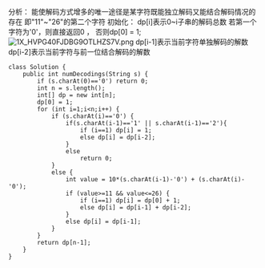 分析：
    能使解码方式增多的唯一途径是某字符既能独立解码又能结合解码情况的存在
    即"11"~"26"的第二个字符
初始化：
    dp[i]表示0~i子串的解码总数
    若第一个字符为'0'，则直接返回0 ， 否则dp[0] = 1;
![1X_HVPG40FJDBG9OTLHZS7V.png](https://pic.leetcode-cn.com/1616725084-rlVpaS-1X_HVPG40FJDBG9OTLHZS7V.png)
    dp[i-1]表示当前字符单独解码的解数
    dp[i-2]表示当前字符与前一位结合解码的解数
```
class Solution {
    public int numDecodings(String s) {
        if (s.charAt(0)=='0') return 0;
        int n = s.length();
        int[] dp = new int[n];
        dp[0] = 1;
        for (int i=1;i<n;i++) {
            if (s.charAt(i)=='0') {
                if(s.charAt(i-1)=='1' || s.charAt(i-1)=='2'){
                    if (i==1) dp[i] = 1;
                    else dp[i] = dp[i-2];
                }
                else
                    return 0;
            }
            else {
                int value = 10*(s.charAt(i-1)-'0') + (s.charAt(i)-'0');
                if (value>=11 && value<=26) {
                    if (i==1) dp[i] = dp[0] + 1;
                    else dp[i] = dp[i-1] + dp[i-2];
                }
                else dp[i] = dp[i-1];
            }
        }
        return dp[n-1];
    }
}
```


